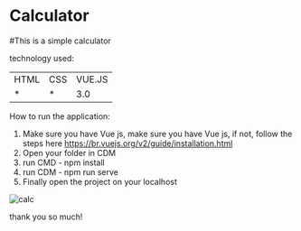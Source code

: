 <h1>Calculator</h1>

#This is a simple calculator

technology used:
<table>
  <tr>
    <td>HTML</td>
    <td>CSS</td>
    <td>VUE.JS</td>
  </tr>
   <tr>
    <td>*</td>
    <td>*</td>
    <td>3.0</td>
  </tr>
  
  
</table>

How to run the application:

1) Make sure you have Vue js, make sure you have Vue js, if not, follow the steps here https://br.vuejs.org/v2/guide/installation.html
2) Open your folder in CDM
3) run CMD - npm install
4) run CDM - npm run serve
5) Finally open the project on your localhost


![calc](https://user-images.githubusercontent.com/70349830/112334552-470fc480-8c9a-11eb-84c7-9cf06d488098.jpg)

thank you so much!
